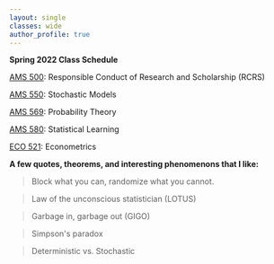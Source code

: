 ```yaml
---
layout: single
classes: wide
author_profile: true
---
```


**Spring 2022 Class Schedule**

[AMS 500](/grad/ams500/): Responsible Conduct of Research and Scholarship (RCRS)

[AMS 550](/grad/ams550/): Stochastic Models

[AMS 569](/grad/ams569/): Probability Theory

[AMS 580](/grad/ams580/): Statistical Learning

[ECO 521](/grad/eco521/): Econometrics

**A few quotes, theorems, and interesting phenomenons that I like:**
> Block what you can, randomize what you cannot.
 
> Law of the unconscious statistician (LOTUS)

> Garbage in, garbage out (GIGO)
 
> Simpson's paradox

> Deterministic vs. Stochastic 
